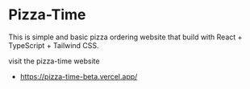 # Pizza-Time

This is simple and basic pizza ordering website that build with React + TypeScript + Tailwind CSS.

visit the pizza-time website
- https://pizza-time-beta.vercel.app/
